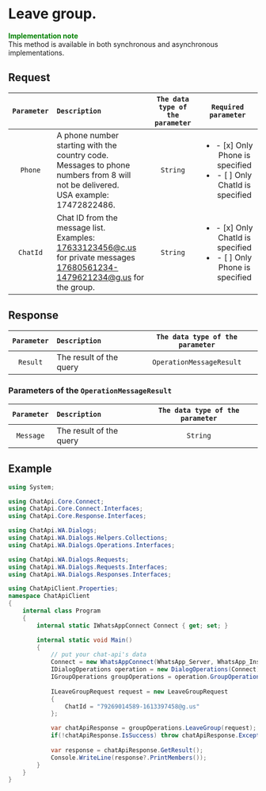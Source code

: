 # Leave group.
**<span style="color:green">Implementation note</span>** <br/>
This method is available in both synchronous and asynchronous implementations.

## Request
| `Parameter` | `Description`                        | `The data type of the parameter` | `Required parameter` |
|:-----------:|:-------------------------------------|:--------------------------------:|:--------------------:|
|  `Phone`   | A phone number starting with the country code. <br/> Messages to phone numbers from 8 will not be delivered. <br/> USA example: 17472822486. | `String` | <ul><li>- [x] Only Phone is specified</li><li>- [ ] Only ChatId is specified</li></ul> |
|  `ChatId`  | Chat ID from the message list. <br/> Examples: <br/> 17633123456@c.us for private messages<br/> 17680561234-1479621234@g.us for the group. | `String`   | <ul><li>- [x] Only ChatId is specified</li><li>- [ ] Only Phone is specified</li></ul> |

## Response
| `Parameter`   | `Description`           | `The data type of the parameter` | 
|:-------------:|:------------------------|:--------------------------------:|
| `Result`      | The result of the query |`OperationMessageResult`          |

###  Parameters of the `OperationMessageResult`
| `Parameter`   | `Description`           | `The data type of the parameter` | 
|:-------------:|:------------------------|:--------------------------------:|
| `Message`     | The result of the query | `String`                         |

## Example
```csharp
using System;

using ChatApi.Core.Connect;
using ChatApi.Core.Connect.Interfaces;
using ChatApi.Core.Response.Interfaces;

using ChatApi.WA.Dialogs;
using ChatApi.WA.Dialogs.Helpers.Collections;
using ChatApi.WA.Dialogs.Operations.Interfaces;

using ChatApi.WA.Dialogs.Requests;
using ChatApi.WA.Dialogs.Requests.Interfaces;
using ChatApi.WA.Dialogs.Responses.Interfaces;

using ChatApiClient.Properties;
namespace ChatApiClient
{
    internal class Program
    {
        internal static IWhatsAppConnect Connect { get; set; }

        internal static void Main()
        {
            // put your chat-api's data
            Connect = new WhatsAppConnect(WhatsApp_Server, WhatsApp_Instance, WhatsApp_Token); 
            IDialogOperations operation = new DialogOperations(Connect);
            IGroupOperations groupOperations = operation.GroupOperations.Value;
            
            ILeaveGroupRequest request = new LeaveGroupRequest
            {
                ChatId = "79269014589-1613397458@g.us"
            };

            var chatApiResponse = groupOperations.LeaveGroup(request);
            if(!chatApiResponse.IsSuccess) throw chatApiResponse.Exception!;
            
            var response = chatApiResponse.GetResult();
            Console.WriteLine(response?.PrintMembers());
        }
    }
}
```